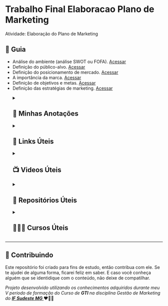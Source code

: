 # Trabalho Final Elaboracao Plano de Marketing
Atividade: Elaboração do Plano de Marketing


<h2 dir="auto"> 🚦 Guia </h2>
<ul dir="auto">
 <li> Análise do ambiente (análise SWOT ou FOFA). <a href="https://">Acessar</a> </li>
 <li> Definição do público-alvo. <a href="https://">Acessar</a> </li>
 <li> Definição do posicionamento de mercado. <a href="https://">Acessar</a> </li>
 <li> A importância da marca. <a href="https://">Acessar</a> </li>
 <li> Definição de objetivos e metas. <a href="https://">Acessar</a> </li>
 <li> Definição das estratégias de marketing. <a href="https://">Acessar</a> </li>
</ul>

<ol> 
<!-- ----------------------- Minhas Anotações -------------------------------------------------------------------------------- -->
<details>
<summary> <h2> 📝 Minhas Anotações </h2> </summary>
<blockquote>
  
  <li><a href="https://www.notion.so/diegojfsr/Trabalho-Final-Elaboracao-Plano-de-Marketing-ff704bfd63944847bd11b772fb0379e1"> Minhas Anotações durante o desenvolvimento do Plano de Marketing. </a></li>
</blockquote>
</details>

<!-- ----------------------- Links Úteis -------------------------------------------------------------------------------- -->
<details>
<summary> <h2 dir="auto"> 🔗 Links Úteis  </h2> </summary>
<blockquote>
  <li><a href="https://"> Link1 </a></li>
</blockquote>
</details>

<!-- ----------------------- Videos Úteis -------------------------------------------------------------------------------- -->
<details>
<summary> <h2 dir="auto"> 📺 Videos Úteis </h2> </summary>
<blockquote>
  <li><a href="https://"> Video 1 </a></li>
</blockquote>
</details>

<!-- ----------------------- Repositórios Úteis -------------------------------------------------------------------------------- -->
<details>
<summary> <h2 dir="auto"> 💼 Repositórios Úteis </h2> </summary>
<blockquote>
  <li><a href="https://"> Repositório 1. </a></li>
</blockquote>
</details>

 <!-- ----------------------- Cursos Úteis -------------------------------------------------------------------------------- -->
<details>
<summary> <h2 dir="auto"> 👨🏼‍🏫 Cursos Úteis </h2> </summary>
<blockquote>
  <li><a href="https://"> Curso1. </a></li>
</blockquote>
</details>

</ol>

-----------------------------------------------------------------------------------------------------------------------------------------------------------------------
<h2 dir="auto"> 🤝 Contribuindo </h2>

<p dir="auto">Este repositório foi criado para fins de estudo, então contribua com ele. Se te ajudei de alguma forma, ficarei feliz em
saber. E caso você conheça alguém que se identidique com o conteúdo, não deixe de compatilhar.</p>

<p dir="auto"> 
 <em>
  Projeto desenvolvido utilizando os conhecimentos adquiridos durante meu V periodo de formação do Curso de <strong> GTI </strong>
  na disciplina Gestão de Marketing do <a href="https://www.ifsudestemg.edu.br/muriae"> <strong> IF Sudeste MG </strong></a>
 </em>  ❤️💚💚
</p>
